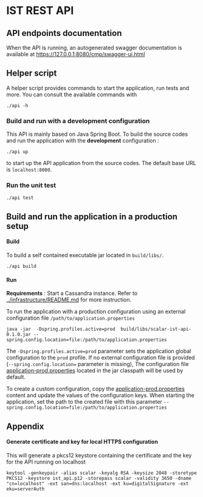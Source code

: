 # IST REST API

## API endpoints documentation
When the API is running, an autogenerated swagger documentation is available at https://127.0.0.1:8080/cmp/swagger-ui.html

## Helper script
A helper script provides commands to start the application, run tests and more. You can consult the available commands with
```
./api -h
```

### Build and run with a development configuration
This API is mainly based on Java Spring Boot.
To build the source codes and run the application with the **development** configuration :
```
./api up
```
to start up the API application from the source codes. The default base URL is `localhost:8080`.

### Run the unit test
```
./api test
```
## Build and run the application in a production setup
#### Build
To build a self contained executable jar located in ``build/libs/``.
```
./api build
```
#### Run
**Requirements** : Start a Cassandra instance. Refer to [../infrastructure/README.md](../infrastructure/README.md) for more instruction.

To run the application with a production configuration using an external configuration file ``/path/to/application.properties``


```
java -jar  -Dspring.profiles.active=prod  build/libs/scalar-ist-api-0.1.0.jar --spring.config.location=file:/path/to/application.properties
```

The `-Dspring.profiles.active=prod` parameter sets the application global configuration to the `prod` profile. If no external 
configuration file is provided (`--spring.config.location=` parameter is missing),
The configuration file [application-prod.properties](src/main/resources/application-prod.properties) located in the jar 
classpath will be used by default.

To create a custom configuration, copy the [application-prod.properties](src/main/resources/application-prod.properties) content and update the values of the configuration keys. When starting the application, set the path to the created file with this parameter ``--spring.config.location=file:/path/to/application.properties``

## Appendix
#### Generate certificate and key for local HTTPS configuration
This will generate a pkcs12 keystore containing the certificate and the key for the API running on localhost
```
keytool -genkeypair -alias scalar -keyalg RSA -keysize 2048 -storetype PKCS12 -keystore ist_api.p12 -storepass scalar -validity 3650 -dname "cn=localhost" -ext san=dns:localhost -ext ku=digitalSignature -ext eku=serverAuth
```
